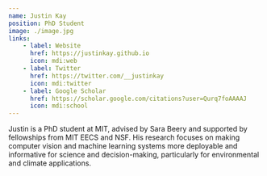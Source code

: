 ```yaml
---
name: Justin Kay
position: PhD Student
image: ./image.jpg
links:
    - label: Website
      href: https://justinkay.github.io
      icon: mdi:web
    - label: Twitter
      href: https://twitter.com/__justinkay
      icon: mdi:twitter
    - label: Google Scholar
      href: https://scholar.google.com/citations?user=Qurq7foAAAAJ
      icon: mdi:school
---
```

Justin is a PhD student at MIT, advised by Sara Beery and supported by fellowships from MIT EECS and NSF. His research focuses on making computer vision and machine learning systems more deployable and informative for science and decision-making, particularly for environmental and climate applications.